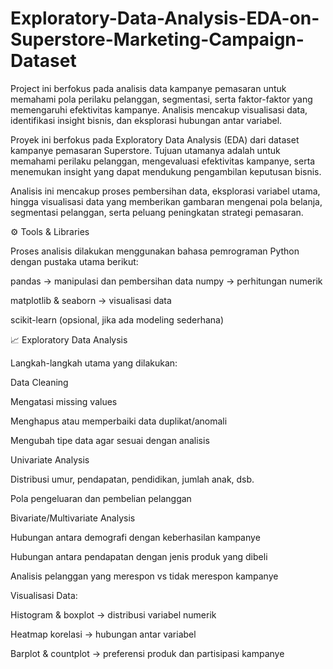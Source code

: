 # Exploratory-Data-Analysis-EDA-on-Superstore-Marketing-Campaign-Dataset
Project ini berfokus pada analisis data kampanye pemasaran untuk memahami pola perilaku pelanggan, segmentasi, serta faktor-faktor yang memengaruhi efektivitas kampanye. Analisis mencakup visualisasi data, identifikasi insight bisnis, dan eksplorasi hubungan antar variabel.

Proyek ini berfokus pada Exploratory Data Analysis (EDA) dari dataset kampanye pemasaran Superstore. Tujuan utamanya adalah untuk memahami perilaku pelanggan, mengevaluasi efektivitas kampanye, serta menemukan insight yang dapat mendukung pengambilan keputusan bisnis.

Analisis ini mencakup proses pembersihan data, eksplorasi variabel utama, hingga visualisasi data yang memberikan gambaran mengenai pola belanja, segmentasi pelanggan, serta peluang peningkatan strategi pemasaran.

⚙️ Tools & Libraries

Proses analisis dilakukan menggunakan bahasa pemrograman Python dengan pustaka utama berikut:

pandas → manipulasi dan pembersihan data
numpy → perhitungan numerik

matplotlib & seaborn → visualisasi data

scikit-learn (opsional, jika ada modeling sederhana)

📈 Exploratory Data Analysis

Langkah-langkah utama yang dilakukan:

Data Cleaning

Mengatasi missing values

Menghapus atau memperbaiki data duplikat/anomali

Mengubah tipe data agar sesuai dengan analisis

Univariate Analysis

Distribusi umur, pendapatan, pendidikan, jumlah anak, dsb.

Pola pengeluaran dan pembelian pelanggan

Bivariate/Multivariate Analysis

Hubungan antara demografi dengan keberhasilan kampanye

Hubungan antara pendapatan dengan jenis produk yang dibeli

Analisis pelanggan yang merespon vs tidak merespon kampanye

Visualisasi Data:

Histogram & boxplot → distribusi variabel numerik

Heatmap korelasi → hubungan antar variabel

Barplot & countplot → preferensi produk dan partisipasi kampanye
